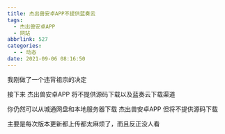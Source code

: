 ```yaml
---
title: 杰出兽安卓APP不提供蓝奏云
tags:
  - 杰出兽安卓APP
  - 网站
abbrlink: 527
categories:
  - - 动态
date: 2021-09-06 08:16:50
---
```


我刚做了一个违背祖宗的决定

接下来 杰出兽安卓APP 将不提供源码下载以及蓝奏云下载渠道

你仍然可以从城通网盘和本地服务器下载 杰出兽安卓APP 但将不提供源码下载

主要是每次版本更新都上传都太麻烦了，而且反正没人看
